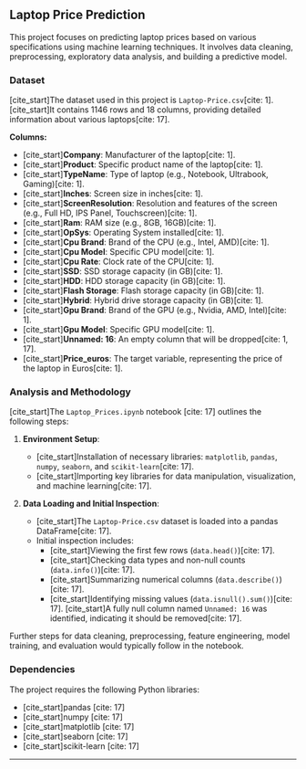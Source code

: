 ## Laptop Price Prediction

This project focuses on predicting laptop prices based on various specifications using machine learning techniques. It involves data cleaning, preprocessing, exploratory data analysis, and building a predictive model.

### Dataset

[cite_start]The dataset used in this project is `Laptop-Price.csv`[cite: 1]. [cite_start]It contains 1146 rows and 18 columns, providing detailed information about various laptops[cite: 17].

**Columns:**
* [cite_start]**Company**: Manufacturer of the laptop[cite: 1].
* [cite_start]**Product**: Specific product name of the laptop[cite: 1].
* [cite_start]**TypeName**: Type of laptop (e.g., Notebook, Ultrabook, Gaming)[cite: 1].
* [cite_start]**Inches**: Screen size in inches[cite: 1].
* [cite_start]**ScreenResolution**: Resolution and features of the screen (e.g., Full HD, IPS Panel, Touchscreen)[cite: 1].
* [cite_start]**Ram**: RAM size (e.g., 8GB, 16GB)[cite: 1].
* [cite_start]**OpSys**: Operating System installed[cite: 1].
* [cite_start]**Cpu Brand**: Brand of the CPU (e.g., Intel, AMD)[cite: 1].
* [cite_start]**Cpu Model**: Specific CPU model[cite: 1].
* [cite_start]**Cpu Rate**: Clock rate of the CPU[cite: 1].
* [cite_start]**SSD**: SSD storage capacity (in GB)[cite: 1].
* [cite_start]**HDD**: HDD storage capacity (in GB)[cite: 1].
* [cite_start]**Flash Storage**: Flash storage capacity (in GB)[cite: 1].
* [cite_start]**Hybrid**: Hybrid drive storage capacity (in GB)[cite: 1].
* [cite_start]**Gpu Brand**: Brand of the GPU (e.g., Nvidia, AMD, Intel)[cite: 1].
* [cite_start]**Gpu Model**: Specific GPU model[cite: 1].
* [cite_start]**Unnamed: 16**: An empty column that will be dropped[cite: 1, 17].
* [cite_start]**Price_euros**: The target variable, representing the price of the laptop in Euros[cite: 1].

### Analysis and Methodology

[cite_start]The `Laptop_Prices.ipynb` notebook [cite: 17] outlines the following steps:

1.  **Environment Setup**:
    * [cite_start]Installation of necessary libraries: `matplotlib`, `pandas`, `numpy`, `seaborn`, and `scikit-learn`[cite: 17].
    * [cite_start]Importing key libraries for data manipulation, visualization, and machine learning[cite: 17].

2.  **Data Loading and Initial Inspection**:
    * [cite_start]The `Laptop-Price.csv` dataset is loaded into a pandas DataFrame[cite: 17].
    * Initial inspection includes:
        * [cite_start]Viewing the first few rows (`data.head()`)[cite: 17].
        * [cite_start]Checking data types and non-null counts (`data.info()`)[cite: 17].
        * [cite_start]Summarizing numerical columns (`data.describe()`)[cite: 17].
        * [cite_start]Identifying missing values (`data.isnull().sum()`)[cite: 17]. [cite_start]A fully null column named `Unnamed: 16` was identified, indicating it should be removed[cite: 17].

Further steps for data cleaning, preprocessing, feature engineering, model training, and evaluation would typically follow in the notebook.

### Dependencies

The project requires the following Python libraries:
* [cite_start]pandas [cite: 17]
* [cite_start]numpy [cite: 17]
* [cite_start]matplotlib [cite: 17]
* [cite_start]seaborn [cite: 17]
* [cite_start]scikit-learn [cite: 17]

---

